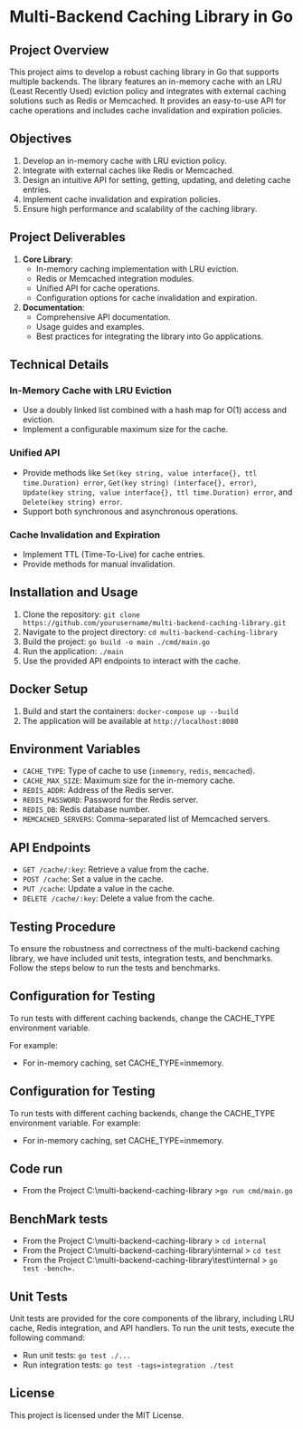 # Multi-Backend Caching Library in Go

## Project Overview
This project aims to develop a robust caching library in Go that supports multiple backends. The library features an in-memory cache with an LRU (Least Recently Used) eviction policy and integrates with external caching solutions such as Redis or Memcached. It provides an easy-to-use API for cache operations and includes cache invalidation and expiration policies.

## Objectives
1. Develop an in-memory cache with LRU eviction policy.
2. Integrate with external caches like Redis or Memcached.
3. Design an intuitive API for setting, getting, updating, and deleting cache entries.
4. Implement cache invalidation and expiration policies.
5. Ensure high performance and scalability of the caching library.

## Project Deliverables
1. **Core Library**:
    - In-memory caching implementation with LRU eviction.
    - Redis or Memcached integration modules.
    - Unified API for cache operations.
    - Configuration options for cache invalidation and expiration.
2. **Documentation**:
    - Comprehensive API documentation.
    - Usage guides and examples.
    - Best practices for integrating the library into Go applications.

## Technical Details
### In-Memory Cache with LRU Eviction
- Use a doubly linked list combined with a hash map for O(1) access and eviction.
- Implement a configurable maximum size for the cache.

### Unified API
- Provide methods like `Set(key string, value interface{}, ttl time.Duration) error`, `Get(key string) (interface{}, error)`, `Update(key string, value interface{}, ttl time.Duration) error`, and `Delete(key string) error`.
- Support both synchronous and asynchronous operations.

### Cache Invalidation and Expiration
- Implement TTL (Time-To-Live) for cache entries.
- Provide methods for manual invalidation.

## Installation and Usage
1. Clone the repository: `git clone https://github.com/yourusername/multi-backend-caching-library.git`
2. Navigate to the project directory: `cd multi-backend-caching-library`
3. Build the project: `go build -o main ./cmd/main.go`
4. Run the application: `./main`
5. Use the provided API endpoints to interact with the cache.

## Docker Setup
1. Build and start the containers: `docker-compose up --build`
2. The application will be available at `http://localhost:8080`

## Environment Variables
- `CACHE_TYPE`: Type of cache to use (`inmemory`, `redis`, `memcached`).
- `CACHE_MAX_SIZE`: Maximum size for the in-memory cache.
- `REDIS_ADDR`: Address of the Redis server.
- `REDIS_PASSWORD`: Password for the Redis server.
- `REDIS_DB`: Redis database number.
- `MEMCACHED_SERVERS`: Comma-separated list of Memcached servers.

## API Endpoints
- `GET /cache/:key`: Retrieve a value from the cache.
- `POST /cache`: Set a value in the cache.
- `PUT /cache`: Update a value in the cache.
- `DELETE /cache/:key`: Delete a value from the cache.

## Testing Procedure
To ensure the robustness and correctness of the multi-backend caching library, we have included unit tests, integration tests, and benchmarks. Follow the steps below to run the tests and benchmarks.

## Configuration for Testing
To run tests with different caching backends, change the CACHE_TYPE environment variable. 

For example:

- For in-memory caching, set CACHE_TYPE=inmemory.

## Configuration for Testing
To run tests with different caching backends, change the CACHE_TYPE environment variable. For example:

- For in-memory caching, set CACHE_TYPE=inmemory.

## Code run

- From the Project  C:\multi-backend-caching-library >`go run cmd/main.go`

## BenchMark tests

- From the Project  C:\multi-backend-caching-library                  > `cd internal`
- From the Project  C:\multi-backend-caching-library\internal         > `cd test`
- From the Project  C:\multi-backend-caching-library\test\internal    > `go test -bench=.`

## Unit Tests
Unit tests are provided for the core components of the library, including LRU cache, Redis integration, and API handlers. To run the unit tests, execute the following command:
- Run unit tests: `go test ./...`
- Run integration tests: `go test -tags=integration ./test`


## License
This project is licensed under the MIT License.